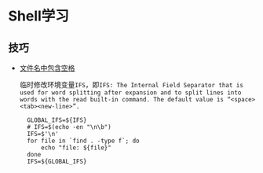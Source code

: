 # Shell学习

## 技巧

* [文件名中包含空格](https://blog.csdn.net/keypeople/article/details/78147288)

  临时修改环境变量`IFS`，即`IFS: The Internal Field Separator that is used for word splitting after expansion and to split lines into words with the read built-in command. The default value is “<space><tab><new-line>”.`

  ```text
    GLOBAL_IFS=${IFS}
    # IFS=$(echo -en "\n\b")
    IFS=$'\n'
    for file in `find . -type f`; do
        echo "file: ${file}"
    done
    IFS=${GLOBAL_IFS}
  ```

